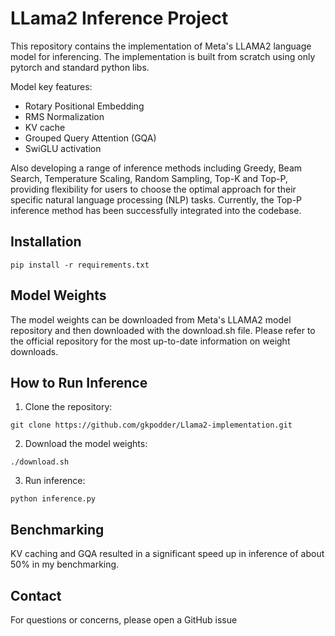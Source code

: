 # LLama2 Inference Project

This repository contains the implementation of Meta's LLAMA2 language model for inferencing. The implementation is built from scratch using only pytorch and standard python libs.

Model key features:
- Rotary Positional Embedding
- RMS Normalization
- KV cache
- Grouped Query Attention (GQA)
- SwiGLU activation

Also developing a range of inference methods including Greedy, Beam Search, Temperature Scaling, Random Sampling, Top-K and Top-P, providing flexibility for users to choose the optimal approach for their specific natural language processing (NLP) tasks. Currently, the Top-P inference method has been successfully integrated into the codebase.

## Installation

```
pip install -r requirements.txt
```

## Model Weights

The model weights can be downloaded from Meta's LLAMA2 model repository and then downloaded with the download.sh file. Please refer to the official repository for the most up-to-date information on weight downloads. 

## How to Run Inference

1. Clone the repository:
```
git clone https://github.com/gkpodder/Llama2-implementation.git
```

2. Download the model weights:
```
./download.sh
```

3. Run inference:
```
python inference.py
```

## Benchmarking

KV caching and GQA resulted in a significant speed up in inference of about 50% in my benchmarking. 

## Contact

For questions or concerns, please open a GitHub issue
